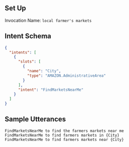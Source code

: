 ## Set Up

Invocation Name: `local farmer's markets`

## Intent Schema

```json
{
  "intents": [
    {
      "slots": [
        {
          "name": "City",
          "type": "AMAZON.AdministrativeArea"
        }
      ],
      "intent": "FindMarketsNearMe"
    }
  ]
}
```

## Sample Utterances

```
FindMarketsNearMe to find the farmers markets near me
FindMarketsNearMe to find farmers markets in {City}
FindMarketsNearMe to find farmers markets near {City}
```